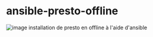 # ansible-presto-offline
![image](https://user-images.githubusercontent.com/52655807/170893367-94b6860e-2821-4592-98d3-186ed4748043.png)
installation de presto en offline à l'aide d'ansible

